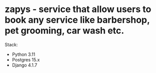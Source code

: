 # zapys - service that allow users to book any service like barbershop, pet grooming, car wash etc.

Stack:
- Python 3.11
- Postgres 15.x
- Django 4.1.7
